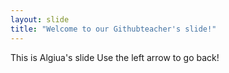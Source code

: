 ```yaml
---
layout: slide
title: "Welcome to our Githubteacher's slide!"
---
```

This is Algiua's slide
Use the left arrow to go back!